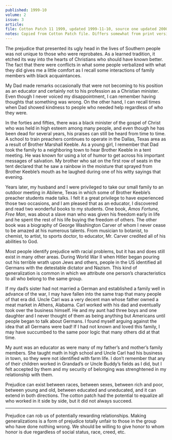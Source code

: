 ```yaml
---
published: 1999-10
volume: 2
issue: 3
article: 
file: Cotton Patch 11 1999, updated 1999-11-10, source one updated 2000-02-06
notes: Copied from Cotton Patch file. Differs somewhat from print version.
---
```

The prejudice that presented its ugly head in the lives of Southern people was not unique to those who were reprobates. As a learned tradition, it etched its way into the hearts of Christians who should have known better. The fact that there were conflicts in what some people verbalized with what they did gives me a little comfort as I recall some interactions of family members with black acquaintances.

My Dad made remarks occasionally that were not becoming to his position as an educator and certainly not to his profession as a Christian minister. Even though I never voiced my disappointment, I can remember having thoughts that something was wrong. On the other hand, I can recall times when Dad showed kindness to people who needed help regardless of who they were.

In the forties and fifties, there was a black minister of the gospel of Christ who was held in high esteem among many people, and even though he has been dead for several years, his praises can still be heard from time to time. A school to train preachers continues to operate in the Dallas, Texas area as a result of Brother Marshall Keeble. As a young girl, I remember that Dad took the family to a neighboring town to hear Brother Keeble in a tent meeting. He was known for using a lot of humor to get across his important messages of salvation. My brother who sat on the first row of seats in the tent declared that he saw a rainbow in the moisture that sprayed from Brother Keeble’s mouth as he laughed during one of his witty sayings that evening.

Years later, my husband and I were privileged to take our small family to an outdoor meeting in Abilene, Texas in which some of Brother Keeble’s preacher students made talks. I felt it a great privilege to have experienced those two occasions, and I am pleased that as an educator, I discovered and read two wonderful books to my students. One book, _Amos Fortune, Free Man_, was about a slave man who was given his freedom early in life and he spent the rest of his life buying the freedom of others. The other book was a biography of George Washington Carver of whom I never cease to be amazed at his numerous talents. From musician to botanist, to chemist, to artist, to sports doctor, to educator, Mr. Carver credited all of his abilities to God.

Most people identify prejudice with racial problems, but it has and does still exist in many other areas. During World War II when Hitler began pouring out his terrible wrath upon Jews and others, people in the US identified all Germans with the detestable dictator and Nazism. This kind of generalization is common in which we attribute one person’s characteristics to all who belong to the same group.

If my dad’s sister had not married a German and established a family well in advance of the war, I may have fallen into the same trap that many people of that era did. Uncle Carl was a very decent man whose father owned a meat market in Athens, Alabama. Carl worked with his dad and eventually took over the business himself. He and my aunt had three boys and one daughter and I never thought of them as being anything but Americans until people began to talk about Germans. I found myself arguing against the idea that all Germans were bad! If I had not known and loved this family, I may have succumbed to the same poor logic that many others did at that time.

My aunt was an educator as were many of my father’s and mother’s family members. She taught math in high school and Uncle Carl had his business in town, so they were not identified with farm life. I don’t remember that any of their children worked in Grandad’s or Uncle Buddy’s fields as I did, but I felt accepted by them and my security of belonging was strenghtened in my relationship with them.

Prejudice can exist between races, between sexes, between rich and poor, between young and old, between educated and uneducated, and it can extend in both directions. The cotton patch had the potential to equalize all who worked in it side by side, but it did not always succeed.


----
Prejudice can rob us of potentially rewarding relationships. Making generalizations is a form of prejudice totally unfair to those in the group who have done nothing wrong. We should be willing to give honor to whom honor is due regardless of social status, race, creed, etc.
